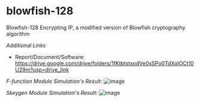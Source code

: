 # blowfish-128
Blowfish-128 Encrypting IP, a modified version of Blowfish cryptography algorithm

_Additional Links_
- Report/Document/Software: https://drive.google.com/drive/folders/1fKtbtstxodVe0sSPo0TdXqlOCt10U29m?usp=drive_link

_F-function Module Simulation's Result:_
![image](https://github.com/user-attachments/assets/9d254d20-1129-458a-a87b-970364e48a54)

_Skeygen Module Simulation's Result:_
![image](https://github.com/user-attachments/assets/e9981af5-ff2a-4367-9980-5a87e574a638)

